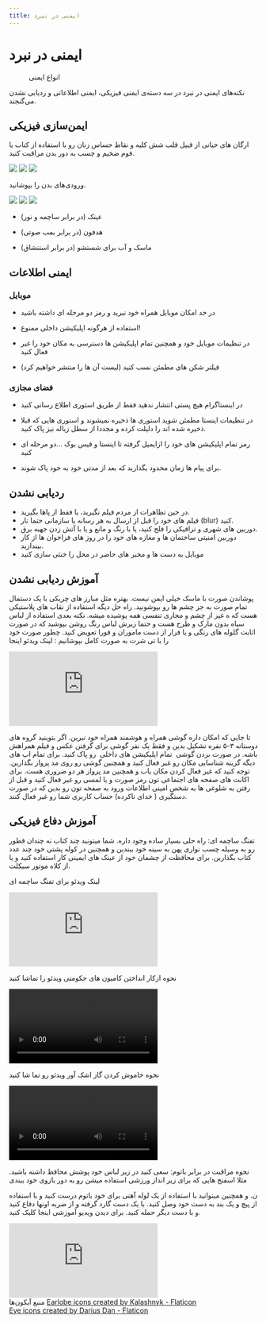 ```yaml
---
title: ایمنی در نبرد
---
```


# ایمنی در نبرد

<figure >
    <img className="!max-w-100 mx-auto" src="/images/safety-graph.svg" alt=""/>
    <figcaption>انواع ایمنی</figcaption>
</figure>

نکته‌های ایمنی در نبرد در سه دسته‌ی ایمنی فیزیکی، ایمنی اطلاعاتی و ردیابی نشدن می‌گنجند.

## ایمن‌سازی فیزیکی

ارگان های حیاتی از قبیل قلب شش کلیه و نقاط حساس زنان رو با استفاده از کتاب یا فوم ضخیم و چسب به دور بدن مراقبت
کنید.

<div class='flex gap-6 !my-8'>
    <img src="/images/human-organs/cardiology.png" className=" max-w-20 w-full"/>
    <img src="/images/human-organs/pulmonology.png" className=" max-w-20 w-full"/>
    <img src="/images/human-organs/urology.png" className=" max-w-20 w-full"/>
</div>


ورودی‌های بدن را بپوشانید.


<div class='flex gap-6 !my-8'>
    <img src="/images/human-organs/eye.png" className=" max-w-20 w-full"/>
    <img src="/images/human-organs/nose.png" className=" max-w-20 w-full"/>
    <img src="/images/human-organs/ear.png" className=" max-w-20 w-full"/>
</div>

- عینک (در برابر ساچمه و نور)

- هدفون (در برابر بمب صوتی)

- ماسک و آب برای شستشو (در برابر استنشاق)


## ایمنی اطلاعات

### موبایل

- در حد امکان موبایل همراه خود نبرید و رمز دو مرحله ای داشته باشید

- استفاده از هرگونه اپلیکیشن داخلی ممنوع!

- در تنظیمات موبایل خود و همچنین تمام اپلیکیشن ها دسترسی به مکان خود را غیر فعال کنید

- فیلتر شکن های مطمئن نسب کنید (لیست آن ها را منتشر خواهیم کرد)

### فضای مجازی

- در اینستاگرام هیچ پستی انتشار ندهید فقط از طریق استوری اطلاع رسانی کنید

- در تنظیمات اینستا مطمئن شوید استوری ها ذخیره نمیشوند و استوری هایی که قبلا ذخیره شده اند را دلیلت کرده و مجددا از سطل زباله نیز پاک کنید.

- رمز تمام اپلیکیشن های خود را ازایمیل گرفته تا اینستا و فیس بوک ...دو مرحله ای کنید

- برای پیام ها زمان محدود بگذارید که بعد از مدتی خود به خود پاک شوند.

## ردیابی نشدن

<ul className="list-none grid gap-6 grid-min-col-15rem p-0 !my-12">
    <li className=" p-6 b-1 b-gray5 rd-xl  before:( block mb-4  text-4xl) bf-i-mdi-video-off-outline">
        در حین تظاهرات از مردم فیلم نگیرید، یا فقط از پاها بگیرید.
    </li>
    <li className=" p-6 b-1 b-gray5 rd-xl  before:( block mb-4 text-4xl)  bf-i-mdi-blur">
        فیلم های خود را قبل از ارسال به هر رسانه‌ یا سازمانی حتما تار (blur) کنید.
    </li>
    <li className="  p-6 b-1 b-gray5 rd-xl before:( block mb-4 text-4xl ) bf-i-mdi-security-camera-off">
        دوربین های شهری و ترافیکی را فلج کنید، یا با رنگ و مانع و یا با آتش زدن جهبه برق.
    </li>
    <li className=" p-6 b-1 b-gray5 rd-xl  before:( block mb-4 text-4xl ) bf-i-mdi-webcam-off ">
        دوربین امنیتی ساختمان ها و مغازه های خود را در روز های فراخوان ها از کار بیندازید.
    </li>
    <li className=" p-6 b-1 b-gray5 rd-xl  before:( block mb-4 text-4xl ) bf-i-mdi-incognito-off ">
        موبایل به دست ها و مخبر های حاضر در محل را خنثی سازی کنید
    </li>
</ul>

## آموزش ردیابی نشدن

پوشاندن صورت با ماسک خیلی ایمن نیست. بهتره مثل مبارز های چریکی با یک دستمال تمام صورت به جز چشم ها رو بپوشونید. راه حل دیگه استفاده از نقاب های پلاستیکی هست که ه غیر از چشم و مجاری تنفسی همه پوشیده میشه. نکته بعدی استفاده از لباس سیاه بدون مارک و طرح هست و حتما زیرش لباس رنگ روشن بپوشید که در صورت اثابت گلوله های رنگی و یا فرار از دست ماموران و فورا تعویض کنید.
چطور صورت خود را با تی شرت به صورت کامل بپوشانیم : لینک ویدئو اینجا

<iframe
    src="https://www.youtube-nocookie.com/embed/4xA2Osjkzlk"
    title="YouTube video player"
    frameborder="0"
    allow="accelerometer; autoplay; clipboard-write; encrypted-media; gyroscope; picture-in-picture; web-share"
    allowfullscreen
></iframe>

تا جایی که امکان داره گوشی همراه و هوشمند همراه خود نبرین. اگر بتوینید گروه های دوستانه ۳-۵ نفره تشکیل بدین و فقط یک نفر گوشی برای گرفتن عکس و فیلم همراهش باشه. در صورت بردن گوشی  تمام اپلیکیشن های داخلی  رو پاک کنید. برای تمام اپ های دیگه گزینه شناسایی مکان رو غیر فعال کنید و همچنین گوشی رو روی مد پرواز بگذارین. توجه کنید که غیر فعال کردن مکان یاب و همچنین مد پرواز هر دو ضروری هست. برای اکانت های صفحه های اجتماعی تون رمز صورت و یا لمسی رو غیر فعال کنید و قبل از رفتن به شلوغی ها به شخص امینی اطلاعات ورود به صفحه تون رو بدین که در صورت دستگیری ( خدای ناکرده) حساب کاربری شما رو غیر فعال کنند.

## آموزش دفاع فیزیکی

تفنگ ساچمه ای: راه حلی بسیار ساده وجود داره. شما میتونید چند کتاب نه چندان قطور رو به وسیله چسب نواری پهن به سینه خود ببندین و همچنین در کوله پشتی خود چند عدد کتاب بگذارین. برای محافظت از چشمان خود از عینک های ایمینی کار استفاده کنید و یا از کلاه موتور سیکلت.

لینک ویدئو برای تفنگ ساچمه ای

<iframe
    src="https://www.youtube-nocookie.com/embed/YzOvx4M6hY0"
    title="YouTube video player"
    frameborder="0"
    allow="accelerometer; autoplay; clipboard-write; encrypted-media; gyroscope; picture-in-picture; web-share"
    allowfullscreen
></iframe>

نحوه ازکار انداختن کامیون های حکومتی ویدئو را تماشا کنید

<video className="w-full max-h-20rem rd-xl" src="/videos/stop-trucks.mp4" controls></video>

نحوه خاموش کردن گاز اشک آور ویدئو رو تما شا کنید

<video className="w-full max-h-20rem rd-xl" src="/videos/tear-gas.mp4" controls></video>

نحوه مراقبت در برابر باتوم: سعی کنید در زیر لباس خود پوشش محافظ داشته باشید. مثلا اسفنج هایی که برای زیر انداز ورزشی استفاده میشن رو به دور بازوی خود ببندی

ن. و همچنین میتوانید با استفاده از یک لوله آهنی برای خود باتوم درست کنید و با استفاده از پیچ و یک بند به دست خود وصل کنید. با یک دست گارد گرفته و از ضربه اونها دفاع کنید و با دست دیگر حمله کنید. برای دیدن ویديو آموزشی اینجا کلیک کنید.

<iframe
    src="https://www.youtube-nocookie.com/embed/8eapmK_rCP8"
    title="YouTube video player"
    frameborder="0"
    allow="accelerometer; autoplay; clipboard-write; encrypted-media; gyroscope; picture-in-picture; web-share"
    allowfullscreen
></iframe>

<div class='mt-20 text-2xs c-gray10'>
    منبع آیکون‌ها
<a href="https://www.flaticon.com/free-icons/earlobe" title="earlobe icons">Earlobe icons created by Kalashnyk - Flaticon</a>
<br />
<a href="https://www.flaticon.com/free-icons/eye" title="eye icons">Eye icons created by Darius Dan - Flaticon</a>

</div>

